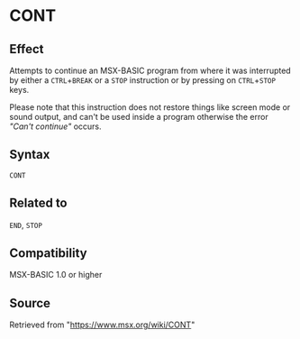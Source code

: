 # CONT

## Effect

Attempts to continue an MSX-BASIC program from where it was interrupted by either a `CTRL`+`BREAK` or a `STOP` instruction or by pressing on `CTRL`+`STOP` keys.

Please note that this instruction does not restore things like screen mode or sound output, and can't be used inside a program otherwise the error _"Can't continue"_ occurs.

## Syntax

`CONT`

## Related to

`END`, `STOP`

## Compatibility

MSX-BASIC 1.0 or higher

## Source

Retrieved from "https://www.msx.org/wiki/CONT"

